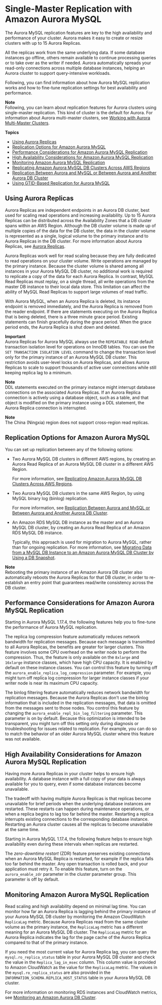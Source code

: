 # Single\-Master Replication with Amazon Aurora MySQL<a name="AuroraMySQL.Replication"></a>

 The Aurora MySQL replication features are key to the high availability and performance of your cluster\. Aurora makes it easy to create or resize clusters with up to 15 Aurora Replicas\. 

 All the replicas work from the same underlying data\. If some database instances go offline, others remain available to continue processing queries or to take over as the writer if needed\. Aurora automatically spreads your read\-only connections across multiple database instances, helping an Aurora cluster to support query\-intensive workloads\. 

 Following, you can find information about how Aurora MySQL replication works and how to fine\-tune replication settings for best availability and performance\. 

**Note**  
 Following, you can learn about replication features for Aurora clusters using single\-master replication\. This kind of cluster is the default for Aurora\. For information about Aurora multi\-master clusters, see [Working with Aurora Multi\-Master Clusters](aurora-multi-master.md)\. 

**Topics**
+ [Using Aurora Replicas](#AuroraMySQL.Replication.Replicas)
+ [Replication Options for Amazon Aurora MySQL](#AuroraMySQL.Replication.Options)
+ [Performance Considerations for Amazon Aurora MySQL Replication](#AuroraMySQL.Replication.Performance)
+ [High Availability Considerations for Amazon Aurora MySQL Replication](#AuroraMySQL.Replication.Availability)
+ [Monitoring Amazon Aurora MySQL Replication](#AuroraMySQL.Replication.Monitoring)
+ [Replicating Amazon Aurora MySQL DB Clusters Across AWS Regions](AuroraMySQL.Replication.CrossRegion.md)
+ [Replication Between Aurora and MySQL or Between Aurora and Another Aurora DB Cluster](AuroraMySQL.Replication.MySQL.md)
+ [Using GTID\-Based Replication for Aurora MySQL](mysql-replication-gtid.md)

## Using Aurora Replicas<a name="AuroraMySQL.Replication.Replicas"></a>

Aurora Replicas are independent endpoints in an Aurora DB cluster, best used for scaling read operations and increasing availability\. Up to 15 Aurora Replicas can be distributed across the Availability Zones that a DB cluster spans within an AWS Region\. Although the DB cluster volume is made up of multiple copies of the data for the DB cluster, the data in the cluster volume is represented as a single, logical volume to the primary instance and to Aurora Replicas in the DB cluster\. For more information about Aurora Replicas, see [Aurora Replicas](Aurora.Replication.md#Aurora.Replication.Replicas)\.

Aurora Replicas work well for read scaling because they are fully dedicated to read operations on your cluster volume\. Write operations are managed by the primary instance\. Because the cluster volume is shared among all instances in your Aurora MySQL DB cluster, no additional work is required to replicate a copy of the data for each Aurora Replica\. In contrast, MySQL Read Replicas must replay, on a single thread, all write operations from the master DB instance to their local data store\. This limitation can affect the ability of MySQL Read Replicas to support large volumes of read traffic\.

With Aurora MySQL, when an Aurora Replica is deleted, its instance endpoint is removed immediately, and the Aurora Replica is removed from the reader endpoint\. If there are statements executing on the Aurora Replica that is being deleted, there is a three minute grace period\. Existing statements can finish gracefully during the grace period\. When the grace period ends, the Aurora Replica is shut down and deleted\.

**Important**  
Aurora Replicas for Aurora MySQL always use the `REPEATABLE READ` default transaction isolation level for operations on InnoDB tables\. You can use the `SET TRANSACTION ISOLATION LEVEL` command to change the transaction level only for the primary instance of an Aurora MySQL DB cluster\. This restriction avoids user\-level locks on Aurora Replicas, and allows Aurora Replicas to scale to support thousands of active user connections while still keeping replica lag to a minimum\.

**Note**  
DDL statements executed on the primary instance might interrupt database connections on the associated Aurora Replicas\. If an Aurora Replica connection is actively using a database object, such as a table, and that object is modified on the primary instance using a DDL statement, the Aurora Replica connection is interrupted\.

**Note**  
The China \(Ningxia\) region does not support cross\-region read replicas\.

## Replication Options for Amazon Aurora MySQL<a name="AuroraMySQL.Replication.Options"></a>

You can set up replication between any of the following options:
+ Two Aurora MySQL DB clusters in different AWS regions, by creating an Aurora Read Replica of an Aurora MySQL DB cluster in a different AWS Region\.

  For more information, see [Replicating Amazon Aurora MySQL DB Clusters Across AWS Regions](AuroraMySQL.Replication.CrossRegion.md)\.
+ Two Aurora MySQL DB clusters in the same AWS Region, by using MySQL binary log \(binlog\) replication\.

  For more information, see [Replication Between Aurora and MySQL or Between Aurora and Another Aurora DB Cluster](AuroraMySQL.Replication.MySQL.md)\.
+ An Amazon RDS MySQL DB instance as the master and an Aurora MySQL DB cluster, by creating an Aurora Read Replica of an Amazon RDS MySQL DB instance\.

   Typically, this approach is used for migration to Aurora MySQL, rather than for ongoing replication\. For more information, see [Migrating Data from a MySQL DB Instance to an Amazon Aurora MySQL DB Cluster by Using a DB Snapshot](AuroraMySQL.Migrating.RDSMySQL.md)\.

**Note**  
Rebooting the primary instance of an Amazon Aurora DB cluster also automatically reboots the Aurora Replicas for that DB cluster, in order to re\-establish an entry point that guarantees read/write consistency across the DB cluster\.

## Performance Considerations for Amazon Aurora MySQL Replication<a name="AuroraMySQL.Replication.Performance"></a>

 Starting in Aurora MySQL 1\.17\.4, the following features help you to fine\-tune the performance of Aurora MySQL replication\. 

 The replica log compression feature automatically reduces network bandwidth for replication messages\. Because each message is transmitted to all Aurora Replicas, the benefits are greater for larger clusters\. This feature involves some CPU overhead on the writer node to perform the compression\. Thus, the feature is only available on the `8xlarge` and `16xlarge` instance classes, which have high CPU capacity\. It is enabled by default on these instance classes\. You can control this feature by turning off the `aurora_enable_replica_log_compression` parameter\. For example, you might turn off replica log compression for larger instance classes if your writer node is near its maximum CPU capacity\. 

 The binlog filtering feature automatically reduces network bandwidth for replication messages\. Because the Aurora Replicas don't use the binlog information that is included in the replication messages, that data is omitted from the messages sent to those nodes\. You control this feature by changing the `aurora_enable_repl_bin_log_filtering` parameter\. This parameter is on by default\. Because this optimization is intended to be transparent, you might turn off this setting only during diagnosis or troubleshooting for issues related to replication\. For example, you can do so to match the behavior of an older Aurora MySQL cluster where this feature was not available\. 

## High Availability Considerations for Amazon Aurora MySQL Replication<a name="AuroraMySQL.Replication.Availability"></a>

 Having more Aurora Replicas in your cluster helps to ensure high availability\. A database instance with a full copy of your data is always available for you to query, even if some database instances become unavailable\. 

 The tradeoff with having multiple Aurora Replicas is that replicas become unavailable for brief periods when the underlying database instances are restarted\. These restarts can happen during maintenance operations, or when a replica begins to lag too far behind the master\. Restarting a replica interrupts existing connections to the corresponding database instance\. Restarting an Aurora cluster causes all the replicas to become unavailable at the same time\. 

 Starting in Aurora MySQL 1\.17\.4, the following feature helps to ensure high availability even during these intervals when replicas are restarted\. 

 The *zero\-downtime restart* \(ZDR\) feature preserves existing connections when an Aurora MySQL Replica is restarted, for example if the replica falls too far behind the master\. Any open transaction is rolled back, and your application must retry it\. To enable this feature, turn on the `aurora_enable_zdr` parameter in the cluster parameter group\. This parameter is off by default\. 

## Monitoring Amazon Aurora MySQL Replication<a name="AuroraMySQL.Replication.Monitoring"></a>

Read scaling and high availability depend on minimal lag time\. You can monitor how far an Aurora Replica is lagging behind the primary instance of your Aurora MySQL DB cluster by monitoring the Amazon CloudWatch `ReplicaLag` metric\. Because Aurora Replicas read from the same cluster volume as the primary instance, the `ReplicaLag` metric has a different meaning for an Aurora MySQL DB cluster\. The `ReplicaLag` metric for an Aurora Replica indicates the lag for the page cache of the Aurora Replica compared to that of the primary instance\.

If you need the most current value for Aurora Replica lag, you can query the `mysql.ro_replica_status` table in your Aurora MySQL DB cluster and check the value in the `Replica_lag_in_msec` column\. This column value is provided to Amazon CloudWatch as the value for the `ReplicaLag` metric\. The values in the `mysql.ro_replica_status` are also provided in the `INFORMATION_SCHEMA.REPLICA_HOST_STATUS` table in your Aurora MySQL DB cluster\.

For more information on monitoring RDS instances and CloudWatch metrics, see [Monitoring an Amazon Aurora DB Cluster](MonitoringAurora.md)\.